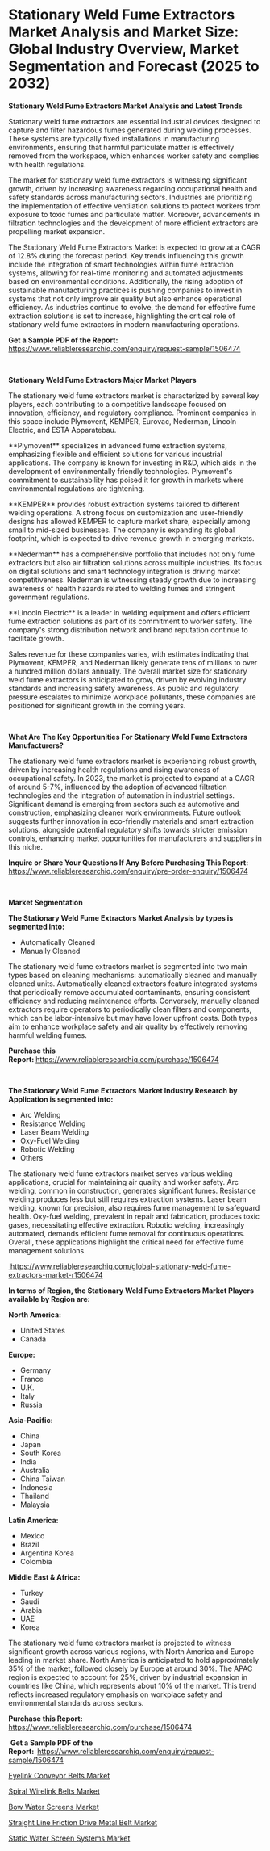 <p><h1>Stationary Weld Fume Extractors Market Analysis and Market Size: Global Industry Overview, Market Segmentation and Forecast (2025 to 2032)</h1></p><p><strong>Stationary Weld Fume Extractors Market Analysis and Latest Trends</strong></p>
<p><p>Stationary weld fume extractors are essential industrial devices designed to capture and filter hazardous fumes generated during welding processes. These systems are typically fixed installations in manufacturing environments, ensuring that harmful particulate matter is effectively removed from the workspace, which enhances worker safety and complies with health regulations.</p><p>The market for stationary weld fume extractors is witnessing significant growth, driven by increasing awareness regarding occupational health and safety standards across manufacturing sectors. Industries are prioritizing the implementation of effective ventilation solutions to protect workers from exposure to toxic fumes and particulate matter. Moreover, advancements in filtration technologies and the development of more efficient extractors are propelling market expansion.</p><p>The Stationary Weld Fume Extractors Market is expected to grow at a CAGR of 12.8% during the forecast period. Key trends influencing this growth include the integration of smart technologies within fume extraction systems, allowing for real-time monitoring and automated adjustments based on environmental conditions. Additionally, the rising adoption of sustainable manufacturing practices is pushing companies to invest in systems that not only improve air quality but also enhance operational efficiency. As industries continue to evolve, the demand for effective fume extraction solutions is set to increase, highlighting the critical role of stationary weld fume extractors in modern manufacturing operations.</p></p>
<p><strong>Get a Sample PDF of the Report:&nbsp;</strong> <a href="https://www.reliableresearchiq.com/enquiry/request-sample/1506474?utm_campaign=103&utm_medium=2&utm_source=Github&utm_content=ia&utm_term=23032025&utm_id=stationary-weld-fume-extractors">https://www.reliableresearchiq.com/enquiry/request-sample/1506474</a></p>
<p>&nbsp;</p>
<p><strong>Stationary Weld Fume Extractors Major Market Players</strong></p>
<p><p>The stationary weld fume extractors market is characterized by several key players, each contributing to a competitive landscape focused on innovation, efficiency, and regulatory compliance. Prominent companies in this space include Plymovent, KEMPER, Eurovac, Nederman, Lincoln Electric, and ESTA Apparatebau.</p><p>**Plymovent** specializes in advanced fume extraction systems, emphasizing flexible and efficient solutions for various industrial applications. The company is known for investing in R&D, which aids in the development of environmentally friendly technologies. Plymovent's commitment to sustainability has poised it for growth in markets where environmental regulations are tightening.</p><p>**KEMPER** provides robust extraction systems tailored to different welding operations. A strong focus on customization and user-friendly designs has allowed KEMPER to capture market share, especially among small to mid-sized businesses. The company is expanding its global footprint, which is expected to drive revenue growth in emerging markets.</p><p>**Nederman** has a comprehensive portfolio that includes not only fume extractors but also air filtration solutions across multiple industries. Its focus on digital solutions and smart technology integration is driving market competitiveness. Nederman is witnessing steady growth due to increasing awareness of health hazards related to welding fumes and stringent government regulations.</p><p>**Lincoln Electric** is a leader in welding equipment and offers efficient fume extraction solutions as part of its commitment to worker safety. The company's strong distribution network and brand reputation continue to facilitate growth.</p><p>Sales revenue for these companies varies, with estimates indicating that Plymovent, KEMPER, and Nederman likely generate tens of millions to over a hundred million dollars annually. The overall market size for stationary weld fume extractors is anticipated to grow, driven by evolving industry standards and increasing safety awareness. As public and regulatory pressure escalates to minimize workplace pollutants, these companies are positioned for significant growth in the coming years.</p></p>
<p>&nbsp;</p>
<p><strong>What Are The Key Opportunities For Stationary Weld Fume Extractors Manufacturers?</strong></p>
<p><p>The stationary weld fume extractors market is experiencing robust growth, driven by increasing health regulations and rising awareness of occupational safety. In 2023, the market is projected to expand at a CAGR of around 5-7%, influenced by the adoption of advanced filtration technologies and the integration of automation in industrial settings. Significant demand is emerging from sectors such as automotive and construction, emphasizing cleaner work environments. Future outlook suggests further innovation in eco-friendly materials and smart extraction solutions, alongside potential regulatory shifts towards stricter emission controls, enhancing market opportunities for manufacturers and suppliers in this niche.</p></p>
<p><strong>Inquire or Share Your Questions If Any Before Purchasing This Report:</strong> <a href="https://www.reliableresearchiq.com/enquiry/pre-order-enquiry/1506474?utm_campaign=103&utm_medium=2&utm_source=Github&utm_content=ia&utm_term=23032025&utm_id=stationary-weld-fume-extractors">https://www.reliableresearchiq.com/enquiry/pre-order-enquiry/1506474</a></p>
<p>&nbsp;</p>
<p><strong>Market Segmentation</strong></p>
<p><strong>The Stationary Weld Fume Extractors Market Analysis by types is segmented into:</strong></p>
<p><ul><li>Automatically Cleaned</li><li>Manually Cleaned</li></ul></p>
<p><p>The stationary weld fume extractors market is segmented into two main types based on cleaning mechanisms: automatically cleaned and manually cleaned units. Automatically cleaned extractors feature integrated systems that periodically remove accumulated contaminants, ensuring consistent efficiency and reducing maintenance efforts. Conversely, manually cleaned extractors require operators to periodically clean filters and components, which can be labor-intensive but may have lower upfront costs. Both types aim to enhance workplace safety and air quality by effectively removing harmful welding fumes.</p></p>
<p><strong>Purchase this Report:&nbsp;</strong><a href="https://www.reliableresearchiq.com/purchase/1506474?utm_campaign=103&utm_medium=2&utm_source=Github&utm_content=ia&utm_term=23032025&utm_id=stationary-weld-fume-extractors">https://www.reliableresearchiq.com/purchase/1506474</a></p>
<p>&nbsp;</p>
<p><strong>The Stationary Weld Fume Extractors Market Industry Research by Application is segmented into:</strong></p>
<p><ul><li>Arc Welding</li><li>Resistance Welding</li><li>Laser Beam Welding</li><li>Oxy-Fuel Welding</li><li>Robotic Welding</li><li>Others</li></ul></p>
<p><p>The stationary weld fume extractors market serves various welding applications, crucial for maintaining air quality and worker safety. Arc welding, common in construction, generates significant fumes. Resistance welding produces less but still requires extraction systems. Laser beam welding, known for precision, also requires fume management to safeguard health. Oxy-fuel welding, prevalent in repair and fabrication, produces toxic gases, necessitating effective extraction. Robotic welding, increasingly automated, demands efficient fume removal for continuous operations. Overall, these applications highlight the critical need for effective fume management solutions.</p></p>
<p><a href="https://www.reliableresearchiq.com/global-stationary-weld-fume-extractors-market-r1506474?utm_campaign=103&utm_medium=2&utm_source=Github&utm_content=ia&utm_term=23032025&utm_id=stationary-weld-fume-extractors">&nbsp;https://www.reliableresearchiq.com/global-stationary-weld-fume-extractors-market-r1506474</a></p>
<p><strong>In terms of Region, the Stationary Weld Fume Extractors Market Players available by Region are:</strong></p>
<p>
    <p> <strong> North America: </strong>
        <ul>
            <li>United States</li>
            <li>Canada</li>
        </ul>
        </p> 
    <p> <strong> Europe: </strong>
        <ul>
            <li>Germany</li>
            <li>France</li>
            <li>U.K.</li>
            <li>Italy</li>
            <li>Russia</li>
        </ul>
        </p> 
    <p> <strong> Asia-Pacific: </strong>
        <ul>
            <li>China</li>
            <li>Japan</li>
            <li>South Korea</li>
            <li>India</li>
            <li>Australia</li>
            <li>China Taiwan</li>
            <li>Indonesia</li>
            <li>Thailand</li>
            <li>Malaysia</li>
        </ul>
        </p> 
    <p> <strong> Latin America: </strong>
        <ul>
            <li>Mexico</li>
            <li>Brazil</li>
            <li>Argentina Korea</li>
            <li>Colombia</li>
        </ul>
        </p> 
    <p> <strong> Middle East & Africa: </strong>
        <ul>
            <li>Turkey</li>
            <li>Saudi</li>
            <li>Arabia</li>
            <li>UAE</li>
            <li>Korea</li>
        </ul>
    </p>
    </p>
<p><p>The stationary weld fume extractors market is projected to witness significant growth across various regions, with North America and Europe leading in market share. North America is anticipated to hold approximately 35% of the market, followed closely by Europe at around 30%. The APAC region is expected to account for 25%, driven by industrial expansion in countries like China, which represents about 10% of the market. This trend reflects increased regulatory emphasis on workplace safety and environmental standards across sectors.</p></p>
<p><strong>Purchase this Report: </strong><a href="https://www.reliableresearchiq.com/purchase/1506474?utm_campaign=103&utm_medium=2&utm_source=Github&utm_content=ia&utm_term=23032025&utm_id=stationary-weld-fume-extractors">https://www.reliableresearchiq.com/purchase/1506474</a></p>
<p>&nbsp;<strong>Get a Sample PDF of the Report:&nbsp;&nbsp;</strong><a href="https://www.reliableresearchiq.com/enquiry/request-sample/1506474?utm_campaign=103&utm_medium=2&utm_source=Github&utm_content=ia&utm_term=23032025&utm_id=stationary-weld-fume-extractors">https://www.reliableresearchiq.com/enquiry/request-sample/1506474</a></p>
<p><strong></strong></p>
<p><p><a href="https://github.com/ertssmelov0/Market-Research-Report-List-1/blob/main/eyelink-conveyor-belts-market.md?utm_campaign=103&utm_medium=2&utm_source=Github&utm_content=ia&utm_term=23032025&utm_id=stationary-weld-fume-extractors">Eyelink Conveyor Belts Market</a></p><p><a href="https://github.com/astadtetcha28/Market-Research-Report-List-1/blob/main/spiral-wirelink-belts-market.md?utm_campaign=103&utm_medium=2&utm_source=Github&utm_content=ia&utm_term=23032025&utm_id=stationary-weld-fume-extractors">Spiral Wirelink Belts Market</a></p><p><a href="https://github.com/ceranamaduvq/Market-Research-Report-List-1/blob/main/bow-water-screens-market.md?utm_campaign=103&utm_medium=2&utm_source=Github&utm_content=ia&utm_term=23032025&utm_id=stationary-weld-fume-extractors">Bow Water Screens Market</a></p><p><a href="https://github.com/heeildannas/Market-Research-Report-List-1/blob/main/straight-line-friction-drive-metal-belt-market.md?utm_campaign=103&utm_medium=2&utm_source=Github&utm_content=ia&utm_term=23032025&utm_id=stationary-weld-fume-extractors">Straight Line Friction Drive Metal Belt Market</a></p><p><a href="https://github.com/sibellanikmn/Market-Research-Report-List-1/blob/main/static-water-screen-systems-market.md?utm_campaign=103&utm_medium=2&utm_source=Github&utm_content=ia&utm_term=23032025&utm_id=stationary-weld-fume-extractors">Static Water Screen Systems Market</a></p></p>
